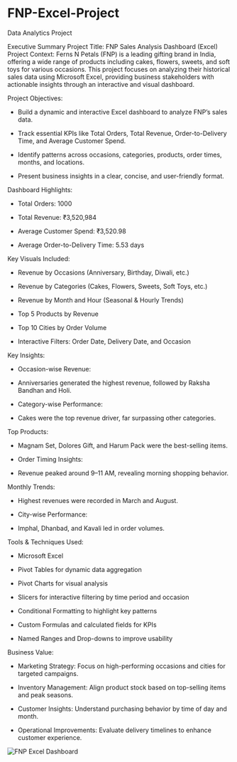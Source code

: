 # FNP-Excel-Project
Data Analytics Project

Executive Summary
Project Title: FNP Sales Analysis Dashboard (Excel)
 Project Context:
Ferns N Petals (FNP) is a leading gifting brand in India, offering a wide range of products including cakes, flowers, sweets, and soft toys for various occasions. This project focuses on analyzing their historical sales data using Microsoft Excel, providing business stakeholders with actionable insights through an interactive and visual dashboard.

 Project Objectives:

- Build a dynamic and interactive Excel dashboard to analyze FNP’s sales data.

- Track essential KPIs like Total Orders, Total Revenue, Order-to-Delivery Time, and Average Customer Spend.

- Identify patterns across occasions, categories, products, order times, months, and locations.

- Present business insights in a clear, concise, and user-friendly format.

 Dashboard Highlights:
- Total Orders: 1000

- Total Revenue: ₹3,520,984

- Average Customer Spend: ₹3,520.98

- Average Order-to-Delivery Time: 5.53 days

Key Visuals Included:

- Revenue by Occasions (Anniversary, Birthday, Diwali, etc.)

- Revenue by Categories (Cakes, Flowers, Sweets, Soft Toys, etc.)

- Revenue by Month and Hour (Seasonal & Hourly Trends)

- Top 5 Products by Revenue

- Top 10 Cities by Order Volume

- Interactive Filters: Order Date, Delivery Date, and Occasion

 Key Insights:

- Occasion-wise Revenue:

- Anniversaries generated the highest revenue, followed by Raksha Bandhan and Holi.

- Category-wise Performance:

- Cakes were the top revenue driver, far surpassing other categories.

Top Products:

- Magnam Set, Dolores Gift, and Harum Pack were the best-selling items.

- Order Timing Insights:

- Revenue peaked around 9–11 AM, revealing morning shopping behavior.

Monthly Trends:

- Highest revenues were recorded in March and August.

- City-wise Performance:

- Imphal, Dhanbad, and Kavali led in order volumes.

 Tools & Techniques Used:

- Microsoft Excel

- Pivot Tables for dynamic data aggregation

- Pivot Charts for visual analysis

- Slicers for interactive filtering by time period and occasion

- Conditional Formatting to highlight key patterns

- Custom Formulas and calculated fields for KPIs

- Named Ranges and Drop-downs to improve usability

 Business Value:

- Marketing Strategy: Focus on high-performing occasions and cities for targeted campaigns.

- Inventory Management: Align product stock based on top-selling items and peak seasons.

- Customer Insights: Understand purchasing behavior by time of day and month.

- Operational Improvements: Evaluate delivery timelines to enhance customer experience.


![FNP Excel Dashboard](https://github.com/user-attachments/assets/a8a118dc-c131-4565-8906-0beaa48a8ac8)
